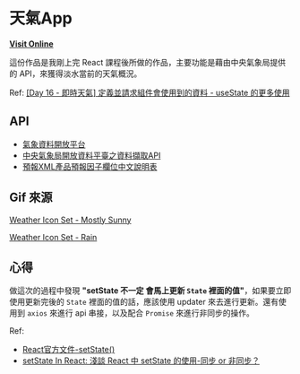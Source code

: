 # 天氣App

**[Visit Online](https://aleetsaiya.github.io/WeatherApp/)** 

這份作品是我剛上完 React 課程後所做的作品，主要功能是藉由中央氣象局提供的 API，來獲得淡水當前的天氣概況。

Ref: [[Day 16 - 即時天氣] 定義並請求組件會使用到的資料 - useState 的更多使用](https://ithelp.ithome.com.tw/articles/10224031)

## API
+ [氣象資料開放平台](https://opendata.cwb.gov.tw/index)
+ [中央氣象局開放資料平臺之資料擷取API](https://opendata.cwb.gov.tw/dist/opendata-swagger.html)
+ [預報XML產品預報因子欄位中文說明表](https://opendata.cwb.gov.tw/opendatadoc/MFC/D0047.pdf)

## Gif 來源
[Weather Icon Set - Mostly Sunny](https://dribbble.com/shots/6193524-Weather-Icon-Set-Mostly-Sunny)

[Weather Icon Set - Rain](https://dribbble.com/shots/6193512-Weather-Icon-Set-Rain)

## 心得
做這次的過程中發現 **"setState 不一定 會馬上更新 `State` 裡面的值"**，如果要立即使用更新完後的 `State` 裡面的值的話，應該使用 updater 來去進行更新。還有使用到 `axios` 來進行 api 串接，以及配合 `Promise` 來進行非同步的操作。

Ref:  
+ [React官方文件-setState()](https://zh-hant.reactjs.org/docs/react-component.html#setstate)
+ [setState In React: 淺談 React 中 setState 的使用-同步 or 非同步？](https://medium.com/@brianwu291/learn-basic-react-setstate-function-2aec5018a38a)
